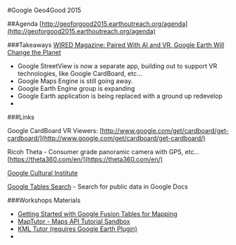 #Google Geo4Good 2015

##Agenda
[http://geoforgood2015.earthoutreach.org/agenda](http://geoforgood2015.earthoutreach.org/agenda)

###Takeaways
[WIRED Magazine: Paired With AI and VR, Google Earth Will Change the Planet](http://www.wired.com/2015/06/paired-ai-vr-google-earth-will-change-planet/)

* Google StreetView is now a separate app, building out to support VR technologies, like Google CardBoard, etc...
* Google Maps Engine is still going away. 
* Google Earth Engine group is expanding
* Google Earth application is being replaced with a ground up redevelop
* 


###Links

Google CardBoard VR Viewers:
[http://www.google.com/get/cardboard/get-cardboard/](http://www.google.com/get/cardboard/get-cardboard/)

Ricoh Theta - Consumer grade panoramic camera with GPS, etc...
[https://theta360.com/en/](https://theta360.com/en/)

[Google Cultural Institute](https://www.google.com/culturalinstitute/u/0/home)

[Google Tables Search](https://research.google.com/tables) - Search for public data in Google Docs






###Workshops Materials

* [Getting Started with Google Fusion Tables for Mapping](https://sites.google.com/site/fusiontableslab/)
* [MapTutor - Maps API Tutorial Sandbox](http://maptutor.appspot.com/edu#29)
* [KML Tutor (requires Google Earth Plugin)](http://cdn.rawgit.com/earthoutreach/earth-outreach/master/kml_lessons/interactive/#./introduction/intro_01_simple_pl.kml)
* 


